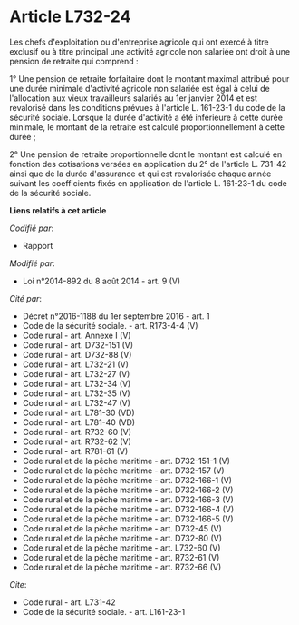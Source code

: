 # Article L732-24

Les chefs d'exploitation ou d'entreprise agricole qui ont exercé à titre exclusif ou à titre principal une activité agricole
non salariée ont droit à une pension de retraite qui comprend : 

1° Une pension de retraite forfaitaire dont le montant maximal attribué pour une durée minimale d'activité agricole non
salariée est égal à celui de l'allocation aux vieux travailleurs salariés au 1er janvier 2014 et est revalorisé dans les
conditions prévues à l'article L. 161-23-1 du code de la sécurité sociale. Lorsque la durée d'activité a été inférieure à
cette durée minimale, le montant de la retraite est calculé proportionnellement à cette durée ; 

2° Une pension de retraite proportionnelle dont le montant est calculé en fonction des cotisations versées en application du
2° de l'article L. 731-42 ainsi que de la durée d'assurance et qui est revalorisée chaque année suivant les coefficients
fixés en application de l'article L. 161-23-1 du code de la sécurité sociale.

**Liens relatifs à cet article**

_Codifié par_:

  - Rapport

_Modifié par_:

  - Loi n°2014-892 du 8 août 2014 - art. 9 (V)

_Cité par_:

  - Décret n°2016-1188 du 1er septembre 2016 - art. 1
  - Code de la sécurité sociale. - art. R173-4-4 (V)
  - Code rural - art. Annexe I (V)
  - Code rural - art. D732-151 (V)
  - Code rural - art. D732-88 (V)
  - Code rural - art. L732-21 (V)
  - Code rural - art. L732-27 (V)
  - Code rural - art. L732-34 (V)
  - Code rural - art. L732-35 (V)
  - Code rural - art. L732-47 (V)
  - Code rural - art. L781-30 (VD)
  - Code rural - art. L781-40 (VD)
  - Code rural - art. R732-60 (V)
  - Code rural - art. R732-62 (V)
  - Code rural - art. R781-61 (V)
  - Code rural et de la pêche maritime - art. D732-151-1 (V)
  - Code rural et de la pêche maritime - art. D732-157 (V)
  - Code rural et de la pêche maritime - art. D732-166-1 (V)
  - Code rural et de la pêche maritime - art. D732-166-2 (V)
  - Code rural et de la pêche maritime - art. D732-166-3 (V)
  - Code rural et de la pêche maritime - art. D732-166-4 (V)
  - Code rural et de la pêche maritime - art. D732-166-5 (V)
  - Code rural et de la pêche maritime - art. D732-45 (V)
  - Code rural et de la pêche maritime - art. D732-80 (V)
  - Code rural et de la pêche maritime - art. L732-60 (V)
  - Code rural et de la pêche maritime - art. R732-61 (V)
  - Code rural et de la pêche maritime - art. R732-66 (V)

_Cite_:

  - Code rural - art. L731-42
  - Code de la sécurité sociale. - art. L161-23-1

